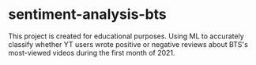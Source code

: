 # sentiment-analysis-bts
This project is created for educational purposes. Using ML to accurately classify whether YT users wrote positive or negative reviews about BTS's most-viewed videos during the first month of 2021.
